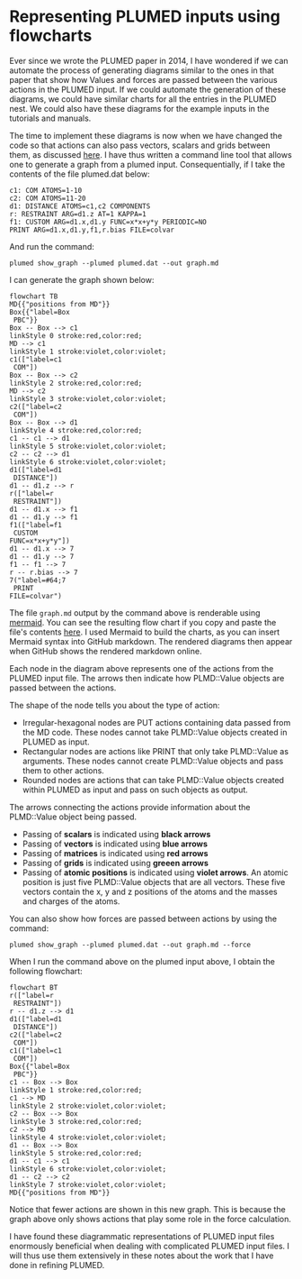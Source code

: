 # Representing PLUMED inputs using flowcharts

Ever since we wrote the PLUMED paper in 2014, I have wondered if we can automate the process of generating diagrams
similar to the ones in that paper that show how Values and forces are passed between the various actions in the PLUMED input.
If we could automate the generation of these diagrams, we could have similar charts for all the entries 
in the PLUMED nest. We could also have these diagrams for the example inputs in the tutorials and manuals.

The time to implement these diagrams is now when we have changed the code so that actions can also pass vectors,
scalars and grids between them, as discussed [here](Passing.md). I have thus written a command line tool that allows one to 
generate a graph from a plumed input. Consequentially, if I take the contents of the file plumed.dat below:

```plumed
c1: COM ATOMS=1-10
c2: COM ATOMS=11-20
d1: DISTANCE ATOMS=c1,c2 COMPONENTS
r: RESTRAINT ARG=d1.z AT=1 KAPPA=1 
f1: CUSTOM ARG=d1.x,d1.y FUNC=x*x+y*y PERIODIC=NO
PRINT ARG=d1.x,d1.y,f1,r.bias FILE=colvar
``` 

And run the command:

````
plumed show_graph --plumed plumed.dat --out graph.md
````

I can generate the graph shown below:

```mermaid
flowchart TB
MD{{"positions from MD"}}
Box{{"label=Box 
 PBC"}}
Box -- Box --> c1
linkStyle 0 stroke:red,color:red;
MD --> c1
linkStyle 1 stroke:violet,color:violet;
c1(["label=c1
 COM"])
Box -- Box --> c2
linkStyle 2 stroke:red,color:red;
MD --> c2
linkStyle 3 stroke:violet,color:violet;
c2(["label=c2
 COM"])
Box -- Box --> d1
linkStyle 4 stroke:red,color:red;
c1 -- c1 --> d1
linkStyle 5 stroke:violet,color:violet;
c2 -- c2 --> d1
linkStyle 6 stroke:violet,color:violet;
d1(["label=d1
 DISTANCE"])
d1 -- d1.z --> r
r(["label=r
 RESTRAINT"])
d1 -- d1.x --> f1
d1 -- d1.y --> f1
f1(["label=f1
 CUSTOM
FUNC=x*x+y*y"])
d1 -- d1.x --> 7
d1 -- d1.y --> 7
f1 -- f1 --> 7
r -- r.bias --> 7
7("label=#64;7
 PRINT
FILE=colvar")
```

The file `graph.md` output by the command above is renderable using [mermaid](https://mermaid.js.org/syntax/flowchart.html). You can see the resulting flow chart if you copy and paste the file's contents 
[here](https://mermaid.live/). I used Mermaid to build the charts, as you can insert Mermaid syntax into GitHub markdown. The rendered diagrams then
appear when GitHub shows the rendered markdown online.

Each node in the diagram above represents one of the actions from the PLUMED input file. The arrows then indicate how PLMD::Value
objects are passed between the actions.  

The shape of the node tells you about the type of action:

* Irregular-hexagonal nodes are PUT actions containing data passed from the MD code. These nodes cannot take PLMD::Value objects created in PLUMED as input.
* Rectangular nodes are actions like PRINT that only take PLMD::Value as arguments. These nodes cannot create PLMD::Value objects and pass them to other actions.
* Rounded nodes are actions that can take PLMD::Value objects created within PLUMED as input and pass on such objects as output.

The arrows connecting the actions provide information about the PLMD::Value object being passed.

* Passing of __scalars__ is indicated using __black arrows__ 
* Passing of __vectors__ is indicated using __blue arrows__
* Passing of __matrices__ is indicated using __red arrows__
* Passing of __grids__ is indicated using __greeen arrows__
* Passing of __atomic positions__ is indicated using __violet arrows__.  An atomic position is just five PLMD::Value objects that are all vectors. These five vectors contain the x, y and z positions of the atoms and the masses and charges of the atoms.

You can also show how forces are passed between actions by using the command:

````
plumed show_graph --plumed plumed.dat --out graph.md --force
````

When I run the command above on the plumed input above, I obtain the following flowchart:

```mermaid
flowchart BT
r(["label=r 
 RESTRAINT"])
r -- d1.z --> d1
d1(["label=d1
 DISTANCE"])
c2(["label=c2
 COM"])
c1(["label=c1
 COM"])
Box{{"label=Box
 PBC"}}
c1 -- Box --> Box
linkStyle 1 stroke:red,color:red;
c1 --> MD
linkStyle 2 stroke:violet,color:violet;
c2 -- Box --> Box
linkStyle 3 stroke:red,color:red;
c2 --> MD
linkStyle 4 stroke:violet,color:violet;
d1 -- Box --> Box
linkStyle 5 stroke:red,color:red;
d1 -- c1 --> c1
linkStyle 6 stroke:violet,color:violet;
d1 -- c2 --> c2
linkStyle 7 stroke:violet,color:violet;
MD{{"positions from MD"}}
```

Notice that fewer actions are shown in this new graph. This is because the graph above only shows actions that play some role in the force calculation.

I have found these diagrammatic representations of PLUMED input files enormously beneficial when dealing with complicated PLUMED input files. I will thus use them extensively in these notes about the work that I have done in refining PLUMED.
